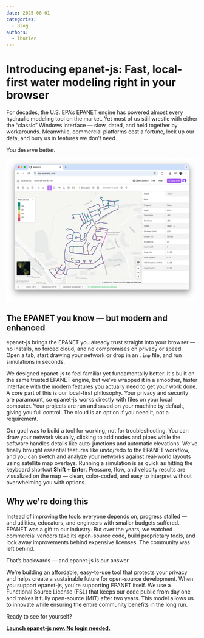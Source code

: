 ```yaml
---
date: 2025-08-01
categories:
  - Blog
authors:
  - lbutler
---
```


# Introducing epanet-js: Fast, local-first water modeling right in your browser

For decades, the U.S. EPA’s EPANET engine has powered almost every hydraulic modeling tool on the market. Yet most of us still wrestle with either the “classic” Windows interface — slow, dated, and held together by workarounds. Meanwhile, commercial platforms cost a fortune, lock up our data, and bury us in features we don’t need.

You deserve better.

![The epanet-js interface in action](/assets/images/epanet-js-app.png)

<!-- more -->

## The EPANET you know — but modern and enhanced

epanet-js brings the EPANET you already trust straight into your browser — no installs, no forced cloud, and no compromises on privacy or speed. Open a tab, start drawing your network or drop in an `.inp` file, and run simulations in seconds.

We designed epanet-js to feel familiar yet fundamentally better. It's built on the same trusted EPANET engine, but we’ve wrapped it in a smoother, faster interface with the modern features you actually need to get your work done. A core part of this is our local-first philosophy. Your privacy and security are paramount, so epanet-js works directly with files on your local computer. Your projects are run and saved on your machine by default, giving you full control. The cloud is an option if you need it, not a requirement.

Our goal was to build a tool for working, not for troubleshooting. You can draw your network visually, clicking to add nodes and pipes while the software handles details like auto-junctions and automatic elevations. We’ve finally brought essential features like undo/redo to the EPANET workflow, and you can sketch and analyze your networks against real-world layouts using satellite map overlays. Running a simulation is as quick as hitting the keyboard shortcut **Shift + Enter**. Pressure, flow, and velocity results are visualized on the map — clean, color-coded, and easy to interpret without overwhelming you with options.

## Why we're doing this

Instead of improving the tools everyone depends on, progress stalled — and utilities, educators, and engineers with smaller budgets suffered. EPANET was a gift to our industry. But over the years, we watched commercial vendors take its open-source code, build proprietary tools, and lock away improvements behind expensive licenses. The community was left behind.

That’s backwards — and epanet-js is our answer.

We're building an affordable, easy-to-use tool that protects your privacy and helps create a sustainable future for open-source development. When you support epanet-js, you're supporting EPANET itself. We use a Functional Source License (FSL) that keeps our code public from day one and makes it fully open-source (MIT) after two years. This model allows us to innovate while ensuring the entire community benefits in the long run.

Ready to see for yourself?

**[Launch epanet-js now. No login needed.](https://app.epanetjs.com/)**
